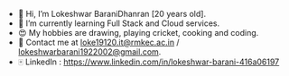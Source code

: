 - 👋 Hi, I’m Lokeshwar BaraniDhanran [20 years old].
- 🌱 I’m currently learning Full Stack and Cloud services.
- 😍 My hobbies are drawing, playing cricket, cooking and coding.
- 💌 Contact me at loke19120.it@rmkec.ac.in / lokeshwarbarani1922002@gmail.com.
- 🀄 LinkedIn : https://www.linkedin.com/in/lokeshwar-barani-416a06197

<!---
lokivi/lokivi is a ✨ special ✨ repository because its `README.md` (this file) appears on your GitHub profile.
You can click the Preview link to take a look at your changes.
--->
